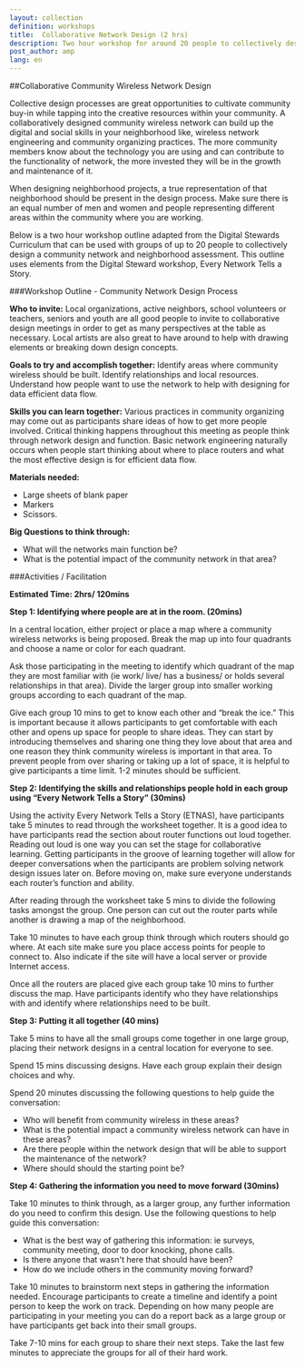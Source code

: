 ```yaml
---
layout: collection
definition: workshops
title:  Collaborative Network Design (2 hrs)
description: Two hour workshop for around 20 people to collectively design a community network and neighborhood assessment. 
post_author: amp
lang: en
---
```


##Collaborative Community Wireless Network Design

Collective design processes are great opportunities to cultivate community buy-in while tapping into the creative resources within your community. A collaboratively designed community wireless network can build up the digital and social skills in your neighborhood like, wireless network engineering and community organizing practices. The more community members know about the technology you are using and can contribute to the functionality of network,  the more invested they will be in the growth and maintenance of it. 

When designing neighborhood projects, a true representation of that neighborhood should be present in the design process. Make sure there is an equal number of men and women and people representing different areas within the community where you are working. 

Below is a two hour workshop outline adapted from the Digital Stewards Curriculum that can be used with groups of up to 20 people to collectively design a community network and neighborhood assessment. This outline uses elements from the Digital Steward workshop, Every Network Tells a Story. 

###Workshop Outline - Community Network Design Process

**Who to invite:** Local organizations, active neighbors, school volunteers or teachers, seniors and youth are all good people to invite to collaborative design meetings in order to get as many perspectives at the table as necessary. Local artists are also great to have around to help with drawing elements or breaking down design concepts.  

**Goals to try and accomplish together:** Identify areas where community wireless should be built. Identify relationships and local resources. Understand how people want to use the network to help with designing for data efficient data flow. 

**Skills you can learn together:** Various practices in community organizing may come out as participants share ideas of how to get more people involved. Critical thinking happens throughout this meeting as people think through network design and function. Basic network engineering naturally occurs when people start thinking about where to place routers and what the most effective design is for efficient data flow. 

**Materials needed:**     

+ Large sheets of blank paper
+ Markers
+ Scissors. 

**Big Questions to think through:**    

+ What will the networks main function be?
+ What is the potential impact of the community network in that area? 

###Activities / Facilitation

**Estimated Time: 2hrs/ 120mins**

**Step 1: Identifying where people are at in the room. (20mins)**

In a central location, either project or place a map where a community wireless networks is being proposed.  Break the map up into four quadrants and choose a name or color for each quadrant.

Ask those participating in the meeting to identify which quadrant of the map they are most familiar with (ie work/ live/ has a business/ or holds several relationships in that area).  Divide the larger group into smaller working groups according to each quadrant of the map. 

Give each group 10 mins to get to know each other and “break the ice.” This is important because it allows participants to get comfortable with each other and opens up space for people to share ideas. They can start by introducing themselves and sharing one thing they love about that area and one reason they think community wireless is important in that area. To prevent people from over sharing or taking up a lot of space, it is helpful to give participants a time limit. 1-2 minutes should be sufficient. 

**Step 2: Identifying the skills and relationships people hold in each group using “Every Network Tells a Story” (30mins)**

Using the activity Every Network Tells a Story (ETNAS), have participants take 5 minutes to read through the worksheet together. It is a good idea to have participants read the section about router functions out loud together. Reading out loud is one way you can set the stage for collaborative learning. Getting participants in the groove of learning together will allow for deeper conversations when the participants are problem solving network design issues later on. 
Before moving on, make sure everyone understands each router’s function and ability. 

After reading through the worksheet take 5 mins to  divide the following tasks amongst the group. One person can cut out the router parts while another is drawing a map of the neighborhood. 

Take 10 minutes to have each group think through which routers should go where. At each site make sure you place access points for people to connect to. Also indicate if the site will have a local server or provide Internet access.

Once all the routers are placed give each group take 10 mins to further discuss the map. Have participants identify who they have relationships with and identify where relationships need to be built. 

**Step 3: Putting it all together (40 mins)**

Take 5 mins to have all the small groups come together in one large group, placing their network designs in a central location for everyone to see. 

Spend 15 mins discussing designs. Have each group explain their design choices and why. 

Spend 20 minutes discussing the following questions to help guide the conversation:    
+ Who will benefit from community wireless in these areas?
+ What is the potential impact a community wireless network can have in these areas? 
+ Are there people within the network design that will be able to support the maintenance of the network? 
+ Where should should the starting point be?

**Step 4: Gathering the information you need to move forward (30mins)**

Take 10 minutes to think through, as a larger group, any further information do you need to confirm this design. Use the following questions to help guide this conversation: 

+ What is the best way of gathering this information: ie surveys, community meeting, door to door knocking, phone calls. 
+ Is there anyone that wasn't here that should have been? 
+ How do we include others in the community moving forward? 

Take 10 minutes to brainstorm next steps in gathering the information needed. Encourage participants to create a timeline and identify a point person to keep the work on track. Depending on how many people are participating in your meeting you can do a report back as a large group or have participants get back into their small groups.

Take 7-10 mins for each group to share their next steps. 
Take the last few minutes to appreciate the groups for all of their hard work.

